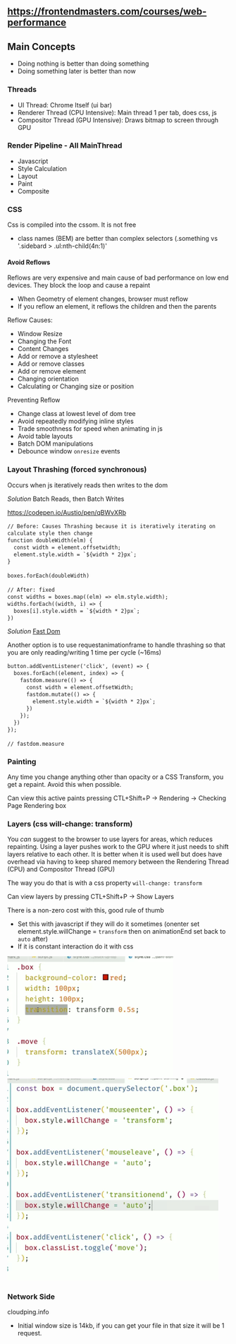 ## https://frontendmasters.com/courses/web-performance

## Main Concepts
- Doing nothing is better than doing something
- Doing something later is better than now

### Threads
 - UI Thread: Chrome Itself (ui bar)
 - Renderer Thread (CPU Intensive): Main thread 1 per tab, does css, js 
 - Compositor Thread (GPU Intensive): Draws bitmap to screen through GPU

### Render Pipeline - All MainThread
 - Javascript
 - Style Calculation
 - Layout
 - Paint
 - Composite

### CSS

Css is compiled into the cssom.  It is not free
- class names (BEM) are better than complex selectors (.something vs '.sidebard > .ul:nth-child(4n:1)'

#### Avoid Reflows
Reflows are very expensive and main cause of bad performance on low end devices.  They block the loop and cause a repaint
- When Geometry of element changes, browser must reflow
- If you reflow an element, it reflows the children and then the parents

Reflow Causes:
- Window Resize
- Changing the Font
- Content Changes
- Add or remove a stylesheet
- Add or remove classes
- Add or remove element
- Changing orientation
- Calculating or Changing size or position

Preventing Reflow
- Change class at lowest level of dom tree
- Avoid repeatedly modifying inline styles
- Trade smoothness for speed when animating in js
- Avoid table layouts
- Batch DOM manipulations
- Debounce window `onresize` events

### Layout Thrashing (forced synchronous)
Occurs when js iteratively reads then writes to the dom

*Solution* Batch Reads, then Batch Writes

https://codepen.io/Austio/pen/qBWvXRb

```
// Before: Causes Thrashing because it is iteratively iterating on calculate style then change 
function doubleWidth(elm) {
  const width = element.offsetwidth;
  element.style.width = `${width * 2}px`;
}

boxes.forEach(doubleWidth)

// After: fixed
const widths = boxes.map((elm) => elm.style.width);
widths.forEach((width, i) => {
  boxes[i].style.width = `${width * 2}px`;
})

```

*Solution* [Fast Dom](https://github.com/wilsonpage/fastdom/blob/master/fastdom.js#L172)

Another option is to use requestanimationframe to handle thrashing so that you are only reading/writing 1 time per cycle (~16ms)

```
button.addEventListener('click', (event) => {
  boxes.forEach((element, index) => {
    fastdom.measure(() => {
      const width = element.offsetWidth;
      fastdom.mutate(() => {
        element.style.width = `${width * 2}px`;
      })
    });
  })
});

// fastdom.measure
```

### Painting
Any time you change anything other than opacity or a CSS Transform, you get a repaint.  Avoid this when possible.

Can view this active paints pressing CTL+Shift+P -> Rendering -> Checking Page Rendering box

### Layers (css will-change: transform)
You *can* suggest to the browser to use layers for areas, which reduces repainting.  Using a layer pushes work to the GPU where it just needs to shift layers relative to each other.  It is better when it is used well but does have overhead via having to keep shared memory between the Rendering Thread (CPU) and Compositor Thread (GPU)

The way you do that is with a css property `will-change: transform`

Can view layers by pressing CTL+Shift+P -> Show Layers

There is a non-zero cost with this, good rule of thumb
- Set this with javascript if they will do it sometimes (onenter set element.style.willChange = `transform` then on animationEnd set back to `auto` after)
- If it is constant interaction do it with css

![CSS Side](./img/web-performance-css-transition-layers-css.png)
![Using JS to toggle classes](./img/web-performance-css-transition-layers.png)

### Network Side

cloudping.info

- Initial window size is 14kb, if you can get your file in that size it will be 1 request.